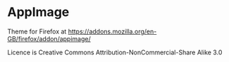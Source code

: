 # AppImage

Theme for Firefox at https://addons.mozilla.org/en-GB/firefox/addon/appimage/

Licence is Creative Commons Attribution-NonCommercial-Share Alike 3.0
